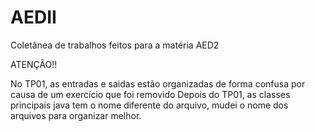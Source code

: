 # AEDII

Coletânea de trabalhos feitos para a matéria AED2 

ATENÇÃO!!

No TP01, as entradas e saidas estão organizadas de forma confusa por causa de um exercício que foi removido
Depois do TP01, as classes principais java tem o nome diferente do arquivo, mudei o nome dos arquivos para organizar melhor.
